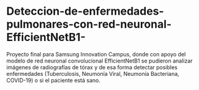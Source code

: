 # Deteccion-de-enfermedades-pulmonares-con-red-neuronal-EfficientNetB1-
Proyecto final para Samsung Innovation Campus, donde con apoyo del modelo de red neuronal convolucional EfficientNetB1 se pudieron analizar imágenes de radiografías de tórax y de esa forma detectar posibles enfermedades (Tuberculosis, Neumonía Viral, Neumonía Bacteriana, COVID-19) o si el paciente está sano.
